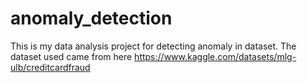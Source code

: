 # anomaly_detection
This is my data analysis project for detecting anomaly in dataset. The dataset used came from here https://www.kaggle.com/datasets/mlg-ulb/creditcardfraud
